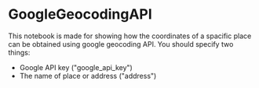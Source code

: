 # GoogleGeocodingAPI
This notebook is made for showing how the coordinates of a spacific place can be obtained using google geocoding API. You should specify two things:
- Google API key ("google_api_key")
- The name of place or address ("address")
